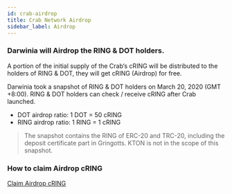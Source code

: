 ```yaml
---
id: crab-airdrop
title: Crab Network Airdrop
sidebar_label: Airdrop
---
```


### Darwinia will Airdrop the RING & DOT holders.

A portion of the initial supply of the Crab‘s cRING will be distributed to the holders of RING & DOT, they will get cRING (Airdrop) for free.

Darwinia took a snapshot of RING & DOT holders on March 20, 2020 (GMT +8:00). RING & DOT holders can check / receive cRING after Crab launched.

- DOT airdrop ratio: 1 DOT = 50 cRING
- RING airdrop ratio: 1 RING = 1 cRING

> The snapshot contains the RING of ERC-20 and TRC-20, including the deposit certificate part in Gringotts. KTON is not in the scope of this snapshot.

### How to claim Airdrop cRING

[Claim Airdrop cRING](crab-tut-claim-cring)

